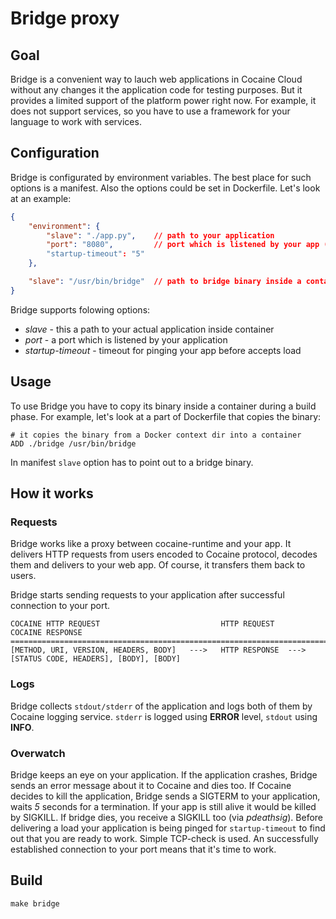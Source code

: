 # Bridge proxy

## Goal

Bridge is a convenient way to lauch web applications in Cocaine Cloud without any changes
it the application code for testing purposes.
But it provides a limited support of the platform power right now.
For example, it does not support services, so you have to use a framework for your language to
work with services.

## Configuration

Bridge is configurated by environment variables. The best place for such options is a manifest.
Also the options could be set in Dockerfile. Let's look at an example:

```json
{
    "environment": {
        "slave": "./app.py",  	// path to your application
        "port": "8080",  	  	// port which is listened by your app (default: "8080")
        "startup-timeout": "5"
    },

    "slave": "/usr/bin/bridge"  // path to bridge binary inside a container
}

```

Bridge supports folowing options:
 + *slave* - this a path to your actual application inside container
 + *port* - a port which is listened by your application
 + *startup-timeout* - timeout for pinging your app before accepts load

## Usage

To use Bridge you have to copy its binary inside a container during a build phase.
For example, let's look at a part of Dockerfile that copies the binary:

```
# it copies the binary from a Docker context dir into a container
ADD ./bridge /usr/bin/bridge
```

In manifest `slave` option has to point out to a bridge binary.


## How it works

### Requests

Bridge works like a proxy between cocaine-runtime and your app. It delivers HTTP requests from users
encoded to Cocaine protocol, decodes them and delivers to your web app. Of course, it transfers them back to users.

Bridge starts sending requests to your application after successful connection to your port.

```
COCAINE HTTP REQUEST						   HTTP REQUEST		   COCAINE RESPONSE
==========================================================================================================
[METHOD, URI, VERSION, HEADERS, BODY]	--->   HTTP RESPONSE  ---> [STATUS CODE, HEADERS], [BODY], [BODY]
```

### Logs

Bridge collects `stdout/stderr` of the application and logs both of them by Cocaine logging service.
`stderr` is logged using **ERROR** level, `stdout` using **INFO**.

### Overwatch

Bridge keeps an eye on your application. If the application crashes, Bridge sends an error message about it to Cocaine and
dies too.
If Cocaine decides to kill the application, Bridge sends a SIGTERM to your application, waits *5* seconds for a termination.
If your app is still alive it would be killed by SIGKILL. If bridge dies, you receive a SIGKILL too (via *pdeathsig*).
Before delivering a load your application is being pinged for `startup-timeout` to find out that you are ready to work.
Simple TCP-check is used. An successfully established connection to your port means that it's time to work.


## Build

```make bridge```
